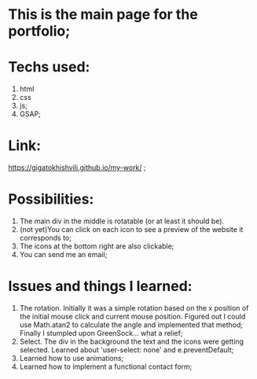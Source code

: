 # This is the main page for the portfolio; 


# Techs used:
1. html
2. css
3. js;
4. GSAP;


# Link:
https://gigatokhishvili.github.io/my-work/ ;


# Possibilities:
1. The main div in the middle is rotatable (or at least it should be).
2. (not yet)You can click on each icon to see a preview of the website it corresponds to;
3. The icons at the bottom right are also clickable;
4. You can send me an email;

# Issues and things I learned:
1. The rotation. Initially it was a simple rotation based on the x position of the initial mouse click and current mouse position. Figured out I could use Math.atan2 to calculate the angle and implemented that method;
Finally I stumpled upon GreenSock... what a relief;
2. Select. The div in the background the text and the icons were getting selected. Learned about 'user-select: none' and e.preventDefault;
3. Learned how to use animations;
4. Learned how to implement a functional contact form;
